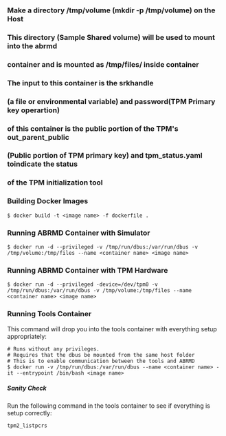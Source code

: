 ### Make  a directory /tmp/volume (mkdir -p /tmp/volume) on the Host
### This directory (Sample Shared volume) will be used to mount into the abrmd
### container and is mounted as /tmp/files/ inside container

### The input to this container is the srkhandle
### (a file or environmental variable) and password(TPM Primary key operartion)
### of this container is the public portion of the TPM's out_parent_public
### (Public portion of TPM primary key) and tpm_status.yaml toindicate the status
### of the TPM initialization tool

### Building Docker Images

```
$ docker build -t <image name> -f dockerfile .
```

### Running ABRMD Container with Simulator

```
$ docker run -d --privileged -v /tmp/run/dbus:/var/run/dbus -v /tmp/volume:/tmp/files --name <container name> <image name>
```

### Running ABRMD Container with TPM Hardware

```
$ docker run -d --privileged -device=/dev/tpm0 -v /tmp/run/dbus:/var/run/dbus -v /tmp/volume:/tmp/files --name <container name> <image name>
```

### Running Tools Container
This command will drop you into the tools container with everything setup appropriately:
```
# Runs without any privileges.
# Requires that the dbus be mounted from the same host folder
# This is to enable communication between the tools and ABRMD
$ docker run -v /tmp/run/dbus:/var/run/dbus --name <container name> -it --entrypoint /bin/bash <image name>
```

##### Sanity Check
Run the following command in the tools container to see if everything is setup correctly:

```
tpm2_listpcrs
```
